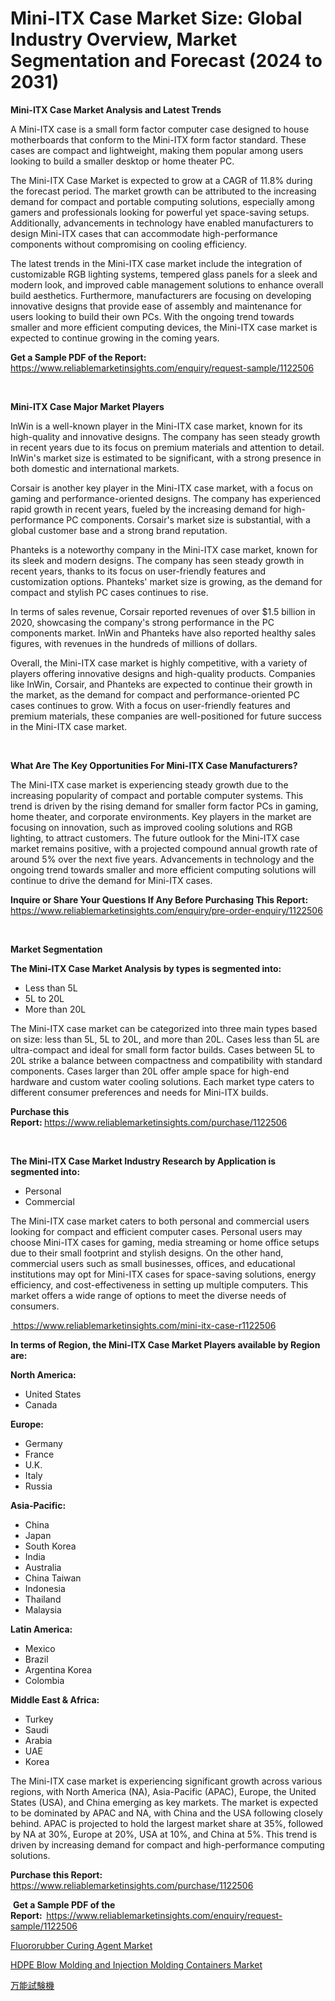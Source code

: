 <p><h1>Mini-ITX Case Market Size: Global Industry Overview, Market Segmentation and Forecast (2024 to 2031)</h1></p><p><strong>Mini-ITX Case Market Analysis and Latest Trends</strong></p>
<p><p>A Mini-ITX case is a small form factor computer case designed to house motherboards that conform to the Mini-ITX form factor standard. These cases are compact and lightweight, making them popular among users looking to build a smaller desktop or home theater PC.</p><p>The Mini-ITX Case Market is expected to grow at a CAGR of 11.8% during the forecast period. The market growth can be attributed to the increasing demand for compact and portable computing solutions, especially among gamers and professionals looking for powerful yet space-saving setups. Additionally, advancements in technology have enabled manufacturers to design Mini-ITX cases that can accommodate high-performance components without compromising on cooling efficiency.</p><p>The latest trends in the Mini-ITX case market include the integration of customizable RGB lighting systems, tempered glass panels for a sleek and modern look, and improved cable management solutions to enhance overall build aesthetics. Furthermore, manufacturers are focusing on developing innovative designs that provide ease of assembly and maintenance for users looking to build their own PCs. With the ongoing trend towards smaller and more efficient computing devices, the Mini-ITX case market is expected to continue growing in the coming years.</p></p>
<p><strong>Get a Sample PDF of the Report:&nbsp;</strong> <a href="https://www.reliablemarketinsights.com/enquiry/request-sample/1122506">https://www.reliablemarketinsights.com/enquiry/request-sample/1122506</a></p>
<p>&nbsp;</p>
<p><strong>Mini-ITX Case Major Market Players</strong></p>
<p><p>InWin is a well-known player in the Mini-ITX case market, known for its high-quality and innovative designs. The company has seen steady growth in recent years due to its focus on premium materials and attention to detail. InWin's market size is estimated to be significant, with a strong presence in both domestic and international markets.</p><p>Corsair is another key player in the Mini-ITX case market, with a focus on gaming and performance-oriented designs. The company has experienced rapid growth in recent years, fueled by the increasing demand for high-performance PC components. Corsair's market size is substantial, with a global customer base and a strong brand reputation.</p><p>Phanteks is a noteworthy company in the Mini-ITX case market, known for its sleek and modern designs. The company has seen steady growth in recent years, thanks to its focus on user-friendly features and customization options. Phanteks' market size is growing, as the demand for compact and stylish PC cases continues to rise.</p><p>In terms of sales revenue, Corsair reported revenues of over $1.5 billion in 2020, showcasing the company's strong performance in the PC components market. InWin and Phanteks have also reported healthy sales figures, with revenues in the hundreds of millions of dollars.</p><p>Overall, the Mini-ITX case market is highly competitive, with a variety of players offering innovative designs and high-quality products. Companies like InWin, Corsair, and Phanteks are expected to continue their growth in the market, as the demand for compact and performance-oriented PC cases continues to grow. With a focus on user-friendly features and premium materials, these companies are well-positioned for future success in the Mini-ITX case market.</p></p>
<p>&nbsp;</p>
<p><strong>What Are The Key Opportunities For Mini-ITX Case Manufacturers?</strong></p>
<p><p>The Mini-ITX case market is experiencing steady growth due to the increasing popularity of compact and portable computer systems. This trend is driven by the rising demand for smaller form factor PCs in gaming, home theater, and corporate environments. Key players in the market are focusing on innovation, such as improved cooling solutions and RGB lighting, to attract customers. The future outlook for the Mini-ITX case market remains positive, with a projected compound annual growth rate of around 5% over the next five years. Advancements in technology and the ongoing trend towards smaller and more efficient computing solutions will continue to drive the demand for Mini-ITX cases.</p></p>
<p><strong>Inquire or Share Your Questions If Any Before Purchasing This Report:</strong> <a href="https://www.reliablemarketinsights.com/enquiry/pre-order-enquiry/1122506">https://www.reliablemarketinsights.com/enquiry/pre-order-enquiry/1122506</a></p>
<p>&nbsp;</p>
<p><strong>Market Segmentation</strong></p>
<p><strong>The Mini-ITX Case Market Analysis by types is segmented into:</strong></p>
<p><ul><li>Less than 5L</li><li>5L to 20L</li><li>More than 20L</li></ul></p>
<p><p>The Mini-ITX case market can be categorized into three main types based on size: less than 5L, 5L to 20L, and more than 20L. Cases less than 5L are ultra-compact and ideal for small form factor builds. Cases between 5L to 20L strike a balance between compactness and compatibility with standard components. Cases larger than 20L offer ample space for high-end hardware and custom water cooling solutions. Each market type caters to different consumer preferences and needs for Mini-ITX builds.</p></p>
<p><strong>Purchase this Report:&nbsp;</strong><a href="https://www.reliablemarketinsights.com/purchase/1122506">https://www.reliablemarketinsights.com/purchase/1122506</a></p>
<p>&nbsp;</p>
<p><strong>The Mini-ITX Case Market Industry Research by Application is segmented into:</strong></p>
<p><ul><li>Personal</li><li>Commercial</li></ul></p>
<p><p>The Mini-ITX case market caters to both personal and commercial users looking for compact and efficient computer cases. Personal users may choose Mini-ITX cases for gaming, media streaming or home office setups due to their small footprint and stylish designs. On the other hand, commercial users such as small businesses, offices, and educational institutions may opt for Mini-ITX cases for space-saving solutions, energy efficiency, and cost-effectiveness in setting up multiple computers. This market offers a wide range of options to meet the diverse needs of consumers.</p></p>
<p><a href="https://www.reliablemarketinsights.com/mini-itx-case-r1122506">&nbsp;https://www.reliablemarketinsights.com/mini-itx-case-r1122506</a></p>
<p><strong>In terms of Region, the Mini-ITX Case Market Players available by Region are:</strong></p>
<p>
    <p> <strong> North America: </strong>
        <ul>
            <li>United States</li>
            <li>Canada</li>
        </ul>
        </p> 
    <p> <strong> Europe: </strong>
        <ul>
            <li>Germany</li>
            <li>France</li>
            <li>U.K.</li>
            <li>Italy</li>
            <li>Russia</li>
        </ul>
        </p> 
    <p> <strong> Asia-Pacific: </strong>
        <ul>
            <li>China</li>
            <li>Japan</li>
            <li>South Korea</li>
            <li>India</li>
            <li>Australia</li>
            <li>China Taiwan</li>
            <li>Indonesia</li>
            <li>Thailand</li>
            <li>Malaysia</li>
        </ul>
        </p> 
    <p> <strong> Latin America: </strong>
        <ul>
            <li>Mexico</li>
            <li>Brazil</li>
            <li>Argentina Korea</li>
            <li>Colombia</li>
        </ul>
        </p> 
    <p> <strong> Middle East & Africa: </strong>
        <ul>
            <li>Turkey</li>
            <li>Saudi</li>
            <li>Arabia</li>
            <li>UAE</li>
            <li>Korea</li>
        </ul>
    </p>
    </p>
<p><p>The Mini-ITX case market is experiencing significant growth across various regions, with North America (NA), Asia-Pacific (APAC), Europe, the United States (USA), and China emerging as key markets. The market is expected to be dominated by APAC and NA, with China and the USA following closely behind. APAC is projected to hold the largest market share at 35%, followed by NA at 30%, Europe at 20%, USA at 10%, and China at 5%. This trend is driven by increasing demand for compact and high-performance computing solutions.</p></p>
<p><strong>Purchase this Report: </strong><a href="https://www.reliablemarketinsights.com/purchase/1122506">https://www.reliablemarketinsights.com/purchase/1122506</a></p>
<p>&nbsp;<strong>Get a Sample PDF of the Report:&nbsp;&nbsp;</strong><a href="https://www.reliablemarketinsights.com/enquiry/request-sample/1122506">https://www.reliablemarketinsights.com/enquiry/request-sample/1122506</a></p>
<p><strong></strong></p>
<p><p><a href="https://github.com/Hunterico88/Market-Research-Report-List-1/blob/main/fluororubber-curing-agent-market.md">Fluororubber Curing Agent Market</a></p><p><a href="https://issuu.com/reportprime-2/docs/hdpe-blow-molding-and-injection-molding-containers">HDPE Blow Molding and Injection Molding Containers Market</a></p><p><a href="https://github.com/xtkhtofdt934839/Market-Research-Report-List-3/blob/main/2811183188797.md">万能試験機</a></p></p>